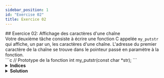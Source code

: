 ```yaml
---
sidebar_position: 1
id: "Exercise 02"
title: Exercice 02
---
```


<link href="https://fonts.cdnfonts.com/css/poppins" rel="stylesheet"/>
<div style={{ fontFamily: 'Poppins, sans-serif' }}>
## <span style={{ color: 'var(--md-secondary-title-color)' }}>Exercice 02: Affichage des caractères d'une chaîne</span>
<div>
    Votre deuxième tâche consiste à écrire une fonction C appelée <code>my_putstr</code> qui affiche, un par un, les caractères d'une chaîne. L'adresse du premier caractère de la chaîne se trouve dans le pointeur passé en paramètre à la fonction.
    <br/>
    ```c
    // Prototype de la fonction
    int my_putstr(const char *str);
    ```
    <br/>
</div>
<details>
    <summary><strong>Indices</strong></summary>
    <div>
        Avant de plonger dans la solution, voici quelques indices pour vous aider à aborder le problème :
        <ul>
            <li>Comprenez comment les chaînes de caractères sont représentées en C à l'aide de tableaux de caractères terminés par un caractère nul.</li>
            <li>Renseignez-vous sur l'arithmétique des pointeurs et comment elle peut être utilisée pour parcourir une chaîne de caractères.</li>
            <li>Pensez à utiliser une boucle while pour parcourir les caractères de la chaîne.</li>
            <li>Utilisez la fonction <code>my_putchar</code> fournie pour afficher chaque caractère.</li>
        </ul>
        Ces indices devraient vous donner un bon point de départ pour travailler sur l'exercice. Bonne chance !
    </div>
</details>
<details>
    <summary><strong>Solution</strong></summary>
    ```c
    #include <unistd.h>

    void my_putchar(char c)
    {
        write(1, &c, 1);
    }

    /*
    * Cette fonction, my_putstr, affiche les caractères d'une chaîne
    * un par un en utilisant la fonction my_putchar.
    */
    int my_putstr(const char *str) {
        // Parcourir la chaîne jusqu'à ce que le caractère nul '\0' soit atteint
        for (int i = 0; str[i] != '\0'; i++) {
            // Afficher le caractère actuel en utilisant la fonction my_putchar
            my_putchar(str[i]);
        }

        // Retourner 0 pour indiquer une exécution réussie
        return 0;
    }
    ```
    Explication :

    - Dans cette solution, nous utilisons une boucle for pour parcourir chaque caractère de la chaîne passée en paramètre.
    - La boucle continue jusqu'à ce que le caractère nul '\0' soit rencontré, indiquant la fin de la chaîne.
    - À l'intérieur de la boucle, nous utilisons l'indexation (`str[i]`) pour accéder à chaque caractère de la chaîne et le passer à la fonction `my_putchar` pour l'afficher.
    - Ce processus se poursuit jusqu'à ce que tous les caractères de la chaîne aient été imprimés.
</details>
</div>
